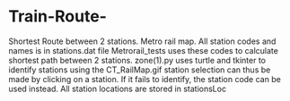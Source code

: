 # Train-Route-
Shortest Route between 2 stations. Metro rail map.
All station codes and names is in stations.dat file
Metrorail_tests uses these codes to calculate shortest path between 2 stations.
zone(1).py uses turtle and tkinter to identify stations using the CT_RailMap.gif
station selection can thus be made by clicking on a station. If it fails to identify, the station code can be used instead.
All station locations are stored in stationsLoc
